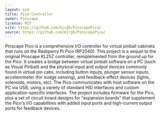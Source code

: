 ```yaml
---
layout: pid
title: Pico Controller
owner: Pinscape
license: MIT
site: https://github.com/mjrgh/PinscapePico/
source: https://github.com/mjrgh/PinscapePico/
---
```

Pinscape Pico is a comprehensive I/O controller for virtual pinball cabinets
that runs on the Rasbperry Pi Pico (RP2040).  This project is a sequel to the
original Pinscape KL25Z controller, reimplemented from the ground up for the
Pico.  It creates a bridge between virtual pinball software on a PC (such as
Visual Pinball) and the physical input and output devices commonly found in
virtual pin cabs, including button inputs, plunger sensor inputs, accelerometer
(for nudge sensing), and feedback-effect devices (lights, solenoids, motors,
etc).  The Pico communicates with host software on the PC via USB, using a
variety of standard HID interfaces and custom application-specific interfaces.
The project includes firmware for the Pico, plus a set of circuit board designs
for "expansion boards" that supplement the Pico's I/O capabilities with added
input ports and high-current output ports for feedback devices.
